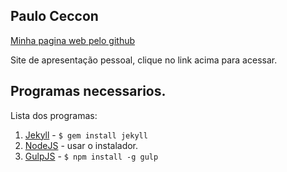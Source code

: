 
Paulo Ceccon
----

[Minha pagina web pelo github](https://pauloceccon.github.io/)


Site de apresentação pessoal, clique no link acima para acessar.


## Programas necessarios.

Lista dos programas:

1. [Jekyll](http://jekyllrb.com/) - `$ gem install jekyll`
2. [NodeJS](http://nodejs.org) - usar o instalador.
3. [GulpJS](https://github.com/gulpjs/gulp) - `$ npm install -g gulp`

